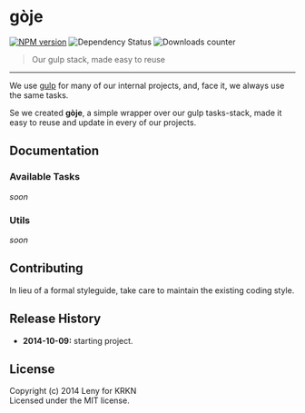 # gòje

[![NPM version](http://img.shields.io/npm/v/goje.svg)](https://www.npmjs.org/package/goje) ![Dependency Status](https://david-dm.org/krkn/goje.svg) ![Downloads counter](http://img.shields.io/npm/dm/goje.svg)

> Our gulp stack, made easy to reuse

* * *

We use [gulp](http://gulpjs.com) for many of our internal projects, and, face it, we always use the same tasks.

Se we created **gòje**, a simple wrapper over our gulp tasks-stack, made it easy to reuse and update in every of our projects.

## Documentation

### Available Tasks

_soon_

### Utils

_soon_

## Contributing

In lieu of a formal styleguide, take care to maintain the existing coding style.

## Release History

* **2014-10-09:** starting project.

## License

Copyright (c) 2014 Leny for KRKN  
Licensed under the MIT license.
